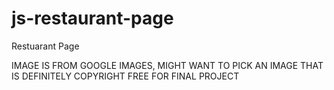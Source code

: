# js-restaurant-page
Restuarant Page

IMAGE IS FROM GOOGLE IMAGES, MIGHT WANT TO PICK AN IMAGE THAT IS DEFINITELY COPYRIGHT FREE FOR FINAL PROJECT